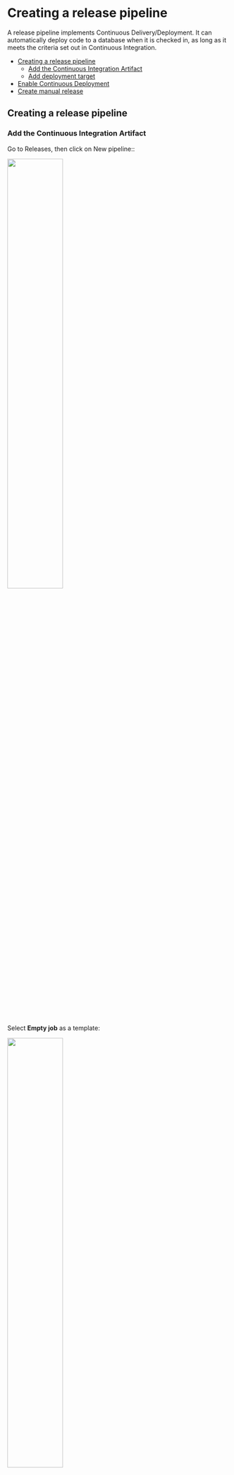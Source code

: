 # Creating a release pipeline

A release pipeline implements Continuous Delivery/Deployment. It can automatically deploy code to a database when it is checked in, as long as it meets the criteria set out in Continuous Integration.

- [Creating a release pipeline](#Creating-a-release-pipeline)
  - [Add the Continuous Integration Artifact](#Add-the-Continuous-Integration-Artifact) 
  - [Add deployment target](#Add-deployment-target) 
- [Enable Continuous Deployment](#Enable-Continuous-Deployment)
- [Create manual release](#Create-manual-release)

## Creating a release pipeline
### Add the Continuous Integration Artifact

Go to Releases, then click on New pipeline::

<img src="./Pictures/ReleasePipeline/Release01.png" width="50%" height="50%">

Select **Empty job** as a template:

<img src="./Pictures/ReleasePipeline/Release02.png" width="50%" height="50%">

In the basic template, click on Add an artifact:

<img src="./Pictures/ReleasePipeline/Release03.png" width="50%" height="50%">

When adding the artifact, choose Build as source type and choose the build pipeline created earlier:

<img src="./Pictures/ReleasePipeline/Release04.png" width="50%" height="50%">

### Add deployment target

To add a deployment target, click the **n job n task** link in the stage:

<img src="./Pictures/ReleasePipeline/Release07.png" width="50%" height="50%">

Click on the ... for the stage and choose **Add a deployment group job**:

<img src="./Pictures/ReleasePipeline/Release10.png" width="50%" height="50%">

Give the deployemnt job a sensible name. Set the Deployment group setting o the deployment group created earlier and the Required Tag setting to the tag of the deployment group created earlier:
- Deployment group: SQL Server localhost
- Required tags: localhost database

<img src="./Pictures/ReleasePipeline/Release11.png" width="50%" height="50%">

For the agent job, click on the job and then press remove in the far right-hand side:

<img src="./Pictures/ReleasePipeline/Release12.png" width="50%" height="50%">

For the Deployment group job, click on the + sign to add a task:

<img src="./Pictures/ReleasePipeline/Release13.png" width="50%" height="50%">

Find the SQL Server database deploy task, and press add:

<img src="./Pictures/ReleasePipeline/Release14.png" width="50%" height="50%">

Set the dacpac file location to the location in the artifact. Also set the server name and database name:

<img src="./Pictures/ReleasePipeline/Release15.png" width="50%" height="50%">

## Enable Continuous Deployment
To enable continuous deployment, click on the lightening symbol for the artifact:

<img src="./Pictures/ReleasePipeline/Release05.png" width="50%" height="50%">

Check the box to enable the Continuous deployment trigger:

<img src="./Pictures/ReleasePipeline/Release06.png" width="50%" height="50%">

## Create manual release
Go to the Releases main page, click on the Release and press the button **Create Release**:

<img src="./Pictures/ReleasePipeline/Release16.png" width="50%" height="50%">

<img src="./Pictures/ReleasePipeline/Release17.png" width="50%" height="50%">


<img src="./Pictures/ReleasePipeline/Release18.png" width="50%" height="50%">

<img src="./Pictures/ReleasePipeline/Release19.png" width="50%" height="50%">

<img src="./Pictures/ReleasePipeline/Release20.png" width="50%" height="50%">

<img src="./Pictures/ReleasePipeline/Release21.png" width="50%" height="50%">

<img src="./Pictures/ReleasePipeline/Release22.png" width="50%" height="50%">

